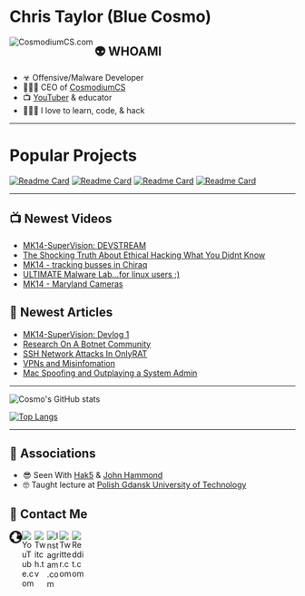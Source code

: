 <!-- cosmo's readme -->

<!-- variables -->
[website]: https://www.cosmodiumcs.com
[youtube]: https://www.youtube.com/c/CosmodiumCS
[twitch]: https://www.twitch.tv/cosmodiumcs
[instagram]: https://www.instagram.com/cosmodium.cs/
[twitter]: https://www.twitter.com/CosmodiumCS
[reddit]: https://www.reddit.com/r/CosmodiumCS
[john]: https://youtu.be/I9qQGPzpgtY
[hak5]: https://youtu.be/RBMiHYWh78k

<!-- about me -->
# Chris Taylor (Blue Cosmo)

<!-- picture -->
[<img align="left" alt="CosmodiumCS.com" width="150px" src="https://static.wixstatic.com/media/1a48ab_3abeb327b98e4f2ba02edbc42027e9e4~mv2.jpg/v1/fill/w_250,h_250,al_c,q_80,usm_0.66_1.00_0.01/DSC_1486_edited.webp"/>][website]

<!-- more on me -->
## 👽 WHOAMI
- ☣ Offensive/Malware Developer
- 👨🏽‍💼 CEO of [CosmodiumCS][website]
- 📺 [YouTuber][youtube] & educator
- 👨🏽‍💻 I love to learn, code, & hack

---

<!-- popular projects -->
# Popular Projects
[![Readme Card](https://github-readme-stats.vercel.app/api/pin/?username=CosmodiumCS&repo=MalwareDNA&theme=react)](https://github.com/CosmodiumCS/MalwareDNA)
[![Readme Card](https://github-readme-stats.vercel.app/api/pin/?username=CosmodiumCS&repo=MK01-OnlyRat&theme=react)](https://github.com/CosmodiumCS/MK01-OnlyRAT)
[![Readme Card](https://github-readme-stats.vercel.app/api/pin/?username=CosmodiumCS&repo=MK15-SkeletonKey&theme=react)](https://github.com/CosmodiumCS/MK15-SkeletonKey)
[![Readme Card](https://github-readme-stats.vercel.app/api/pin/?username=CosmodiumCS&repo=MK16-SpiderCat&theme=react)](https://github.com/CosmodiumCS/MK16-SpiderCat)

---

<!-- new videos from youtube -->
## 📺 Newest Videos
<!-- YOUTUBE:START -->
- [MK14-SuperVision: DEVSTREAM](https://www.youtube.com/watch?v=YFH_HUG8eE8)
- [The Shocking Truth About Ethical Hacking What You Didnt Know](https://www.youtube.com/watch?v=e1UetFOvV8o)
- [MK14 - tracking busses in Chiraq](https://www.youtube.com/watch?v=sXmWYp34cfA)
- [ULTIMATE Malware Lab...for linux users ;&rpar;](https://www.youtube.com/watch?v=5__0m7eryzk)
- [MK14 - Maryland Cameras](https://www.youtube.com/watch?v=aHXKIVbsIuQ)
<!-- YOUTUBE:END -->

<!-- new blogs from cosmodiumcs -->
## 📗 Newest Articles
<!-- BLOG-POST-LIST:START -->
- [MK14-SuperVision: Devlog 1](https://www.cosmodiumcs.com/post/mk14-supervision-devlog-1)
- [Research On A Botnet Community](https://www.cosmodiumcs.com/post/research-on-a-botnet-community)
- [SSH Network Attacks In OnlyRAT](https://www.cosmodiumcs.com/post/ssh-network-attacks-in-onlyrat)
- [VPNs and Misinfomation](https://www.cosmodiumcs.com/post/vpns-and-misinfomation)
- [Mac Spoofing and Outplaying a System Admin](https://www.cosmodiumcs.com/post/mac-spoofing-and-outplaying-a-system-admin)
<!-- BLOG-POST-LIST:END -->

---

<!-- stat card -->
![Cosmo's GitHub stats](https://github-readme-stats.vercel.app/api?username=PrettyBoyCosmo&show_icons=true&theme=react)

<!-- top languages -->
[![Top Langs](https://github-readme-stats.vercel.app/api/top-langs/?username=PrettyBoyCosmo&theme=react)](https://github.com/anuraghazra/github-readme-stats)

---

<!-- affiliations and associations -->
## 🤝 Associations
- 😎 Seen With [Hak5][hak5] & [John Hammond][john]
- 🤓 Taught lecture at [Polish Gdansk University of Technology](https://youtu.be/02DTF7pm9iw)

<!-- contact information -->
## 🤙 Contact Me
[<img align="left" alt="CosmodiumCS.com" width="22px" src="https://raw.githubusercontent.com/iconic/open-iconic/master/svg/globe.svg"/>][website]
[<img align="left" alt="YouTube.com" width="22px" src="https://cdn.jsdelivr.net/npm/simple-icons@v3/icons/youtube.svg"/>][youtube]
[<img align="left" alt="Twitch.tv" width="22px" src="https://cdn.jsdelivr.net/npm/simple-icons@v3/icons/twitch.svg"/>][twitch]
[<img align="left" alt="Instagram.com" width="22px" src="https://cdn.jsdelivr.net/npm/simple-icons@v3/icons/instagram.svg"/>][instagram]
[<img align="left" alt="Twitter.com" width="22px" src="https://cdn.jsdelivr.net/npm/simple-icons@v3/icons/twitter.svg"/>][twitter]
[<img align="left" alt="Reddit.com" width="22px" src="https://cdn.jsdelivr.net/npm/simple-icons@v3/icons/reddit.svg"/>][reddit]
